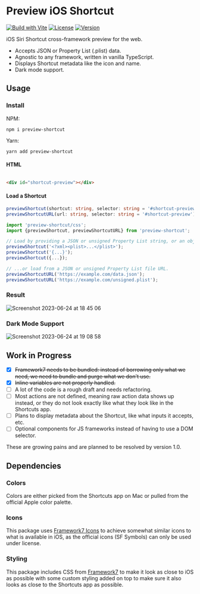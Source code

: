 # Preview iOS Shortcut

[![Build with Vite](https://github.com/electrikmilk/preview-shortcut/actions/workflows/vite.yml/badge.svg)](https://github.com/electrikmilk/preview-shortcut/actions/workflows/vite.yml)
[![License](https://img.shields.io/github/license/electrikmilk/preview-shortcut)](https://github.com/electrikmilk/preview-shortcut/blob/main/LICENSE)
[![Version](https://img.shields.io/npm/v/preview-shortcut)](https://www.npmjs.com/package/preview-shortcut)

iOS Siri Shortcut cross-framework preview for the web.

 - Accepts JSON or Property List (.plist) data.
 - Agnostic to any framework, written in vanilla TypeScript.
 - Displays Shortcut metadata like the icon and name.
 - Dark mode support.

## Usage

### Install

NPM:

```console
npm i preview-shortcut
```

Yarn:

```console
yarn add preview-shortcut
```

#### HTML

```html

<div id="shortcut-preview"></div>
```

#### Load a Shortcut

```typescript
previewShortcut(shortcut: string, selector: string = '#shortcut-preview');
previewShortcutURL(url: string, selector: string = '#shortcut-preview');
```

```javascript
import 'preview-shortcut/css';
import {previewShortcut, previewShortcutURL} from 'preview-shortcut';

// Load by providing a JSON or unsigned Property List string, or an object.
previewShortcut('<?xml><plist>...</plist>');
previewShortcut('{...}');
previewShortcut({...});

// ...or load from a JSON or unsigned Property List file URL.
previewShortcutURL('https://example.com/data.json');
previewShortcutURL('https://example.com/unsigned.plist');
```

### Result

![Screenshot 2023-06-24 at 18 45 06](https://github.com/electrikmilk/preview-shortcut/assets/4368524/1e25efc8-7914-4891-b8af-44a271586989)

### Dark Mode Support

![Screenshot 2023-06-24 at 19 08 58](https://github.com/electrikmilk/preview-shortcut/assets/4368524/940b069d-2b9f-4dc4-9785-0b6e407c30c6)

## Work in Progress

- [x] ~~Framework7 needs to be bundled: instead of borrowing only what we need, we need to bundle and purge what we
  don't use.~~
- [x] ~~Inline variables are not properly handled.~~
- [ ] A lot of the code is a rough draft and needs refactoring.
- [ ] Most actions are not defined, meaning raw action data shows up instead, or they do not look exactly like what they
  look like in the Shortcuts app.
- [ ] Plans to display metadata about the Shortcut, like what inputs it accepts, etc.
- [ ] Optional components for JS frameworks instead of having to use a DOM selector.

These are growing pains and are planned to be resolved by version 1.0.

## Dependencies

### Colors

Colors are either picked from the Shortcuts app on Mac or pulled from the official Apple color palette.

### Icons

This package uses [Framework7 Icons](https://framework7.io/icons/) to achieve somewhat similar icons to what is
available in iOS, as the official icons (SF Symbols) can only be used under license.

### Styling

This package includes CSS from [Framework7](https://github.com/framework7io/framework7) to make it look as close to iOS
as possible with some custom styling added on top to make sure it also looks as close to the Shortcuts app as possible.
